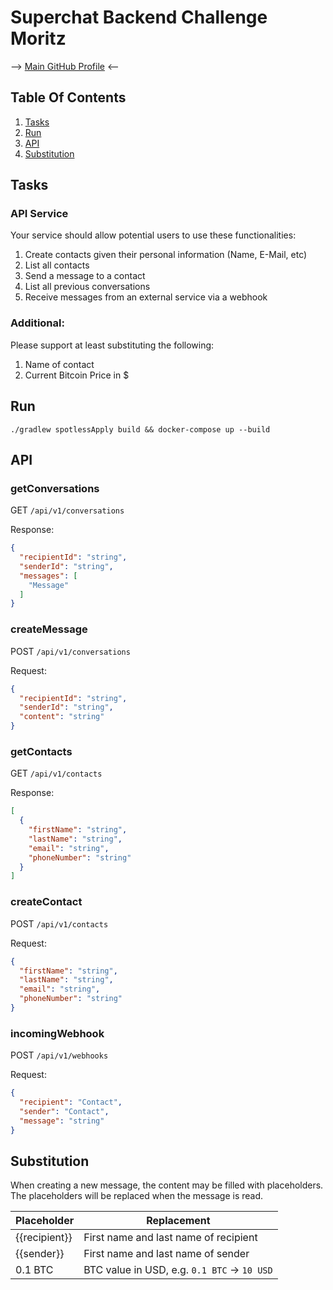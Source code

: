 # Superchat Backend Challenge Moritz

--> [Main GitHub Profile](https://github.com/boxcee) <--

## Table Of Contents

1. [Tasks](#Tasks)
2. [Run](#Run)
3. [API](#API)
4. [Substitution](#Substitution)

## Tasks

### API Service

Your service should allow potential users to use these functionalities:

1. Create contacts given their personal information (Name, E-Mail, etc)
2. List all contacts
3. Send a message to a contact
4. List all previous conversations
5. Receive messages from an external service via a webhook

### Additional:

Please support at least substituting the following:

1. Name of contact
2. Current Bitcoin Price in $

## Run

```shell
./gradlew spotlessApply build && docker-compose up --build
```

## API

### getConversations

GET `/api/v1/conversations`

Response:

```json
{
  "recipientId": "string",
  "senderId": "string",
  "messages": [
    "Message"
  ]
}
```

### createMessage

POST `/api/v1/conversations`

Request:

```json
{
  "recipientId": "string",
  "senderId": "string",
  "content": "string"
}
```

### getContacts

GET `/api/v1/contacts`

Response:

```json
[
  {
    "firstName": "string",
    "lastName": "string",
    "email": "string",
    "phoneNumber": "string"
  }
]
```

### createContact

POST `/api/v1/contacts`

Request:

```json
{
  "firstName": "string",
  "lastName": "string",
  "email": "string",
  "phoneNumber": "string"
}
```

### incomingWebhook

POST `/api/v1/webhooks`

Request:

```json
{
  "recipient": "Contact",
  "sender": "Contact",
  "message": "string"
}
```

## Substitution

When creating a new message, the content may be filled with placeholders. The placeholders will be replaced when the
message is read.

| Placeholder   | Replacement                                  |
|---------------|----------------------------------------------|
| {{recipient}} | First name and last name of recipient        |
| {{sender}}    | First name and last name of sender           |
| 0.1 BTC       | BTC value in USD, e.g. `0.1 BTC` -> `10 USD` |
